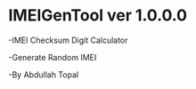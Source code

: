 # IMEIGenTool ver 1.0.0.0

-IMEI Checksum Digit Calculator


-Generate Random IMEI

-By Abdullah Topal
